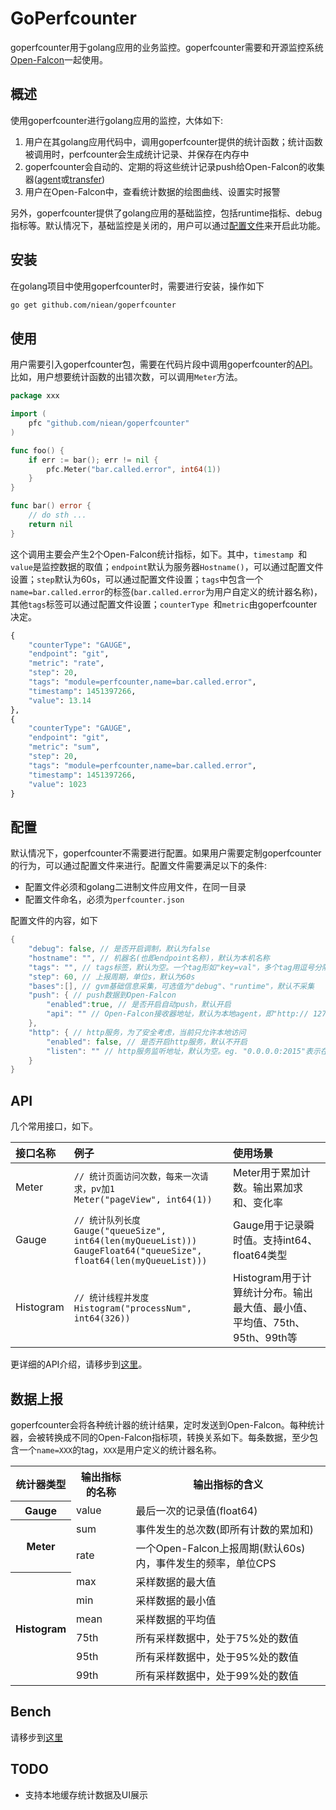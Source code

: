 GoPerfcounter
==========

goperfcounter用于golang应用的业务监控。goperfcounter需要和开源监控系统[Open-Falcon](http://book.open-falcon.com/zh/index.html)一起使用。

概述
-----
使用goperfcounter进行golang应用的监控，大体如下: 

1. 用户在其golang应用代码中，调用goperfcounter提供的统计函数；统计函数被调用时，perfcounter会生成统计记录、并保存在内存中
2. goperfcounter会自动的、定期的将这些统计记录push给Open-Falcon的收集器([agent](https://github.com/lithiumops/agent)或[transfer](https://github.com/lithiumops/transfer))
3. 用户在Open-Falcon中，查看统计数据的绘图曲线、设置实时报警

另外，goperfcounter提供了golang应用的基础监控，包括runtime指标、debug指标等。默认情况下，基础监控是关闭的，用户可以通过[配置文件](#配置)来开启此功能。

安装
-----

在golang项目中使用goperfcounter时，需要进行安装，操作如下

```bash
go get github.com/niean/goperfcounter

```

使用
-----

用户需要引入goperfcounter包，需要在代码片段中调用goperfcounter的[API](#API)。比如，用户想要统计函数的出错次数，可以调用`Meter`方法。

```go
package xxx

import (
	pfc "github.com/niean/goperfcounter"
)

func foo() {
	if err := bar(); err != nil {
		pfc.Meter("bar.called.error", int64(1))
	}
}

func bar() error {
	// do sth ...
	return nil
}

```

这个调用主要会产生2个Open-Falcon统计指标，如下。其中，`timestamp `和`value`是监控数据的取值；`endpoint`默认为服务器`Hostname()`，可以通过配置文件设置；`step`默认为60s，可以通过配置文件设置；`tags`中包含一个`name=bar.called.error`的标签(`bar.called.error`为用户自定义的统计器名称)，其他`tags`标签可以通过配置文件设置；`counterType `和`metric`由goperfcounter决定。

```python
{
    "counterType": "GAUGE",
    "endpoint": "git",
    "metric": "rate",
    "step": 20,
    "tags": "module=perfcounter,name=bar.called.error",
    "timestamp": 1451397266,
    "value": 13.14
},
{
    "counterType": "GAUGE",
    "endpoint": "git",
    "metric": "sum",
    "step": 20,
    "tags": "module=perfcounter,name=bar.called.error",
    "timestamp": 1451397266,
    "value": 1023
}

```


配置
----
默认情况下，goperfcounter不需要进行配置。如果用户需要定制goperfcounter的行为，可以通过配置文件来进行。配置文件需要满足以下的条件:

+ 配置文件必须和golang二进制文件应用文件，在同一目录
+ 配置文件命名，必须为```perfcounter.json```

配置文件的内容，如下

```go
{
    "debug": false, // 是否开启调制，默认为false
    "hostname": "", // 机器名(也即endpoint名称)，默认为本机名称
    "tags": "", // tags标签，默认为空。一个tag形如"key=val"，多个tag用逗号分隔；name为保留字段，因此不允许设置形如"name=xxx"的tag。eg. "cop=xiaomi,module=perfcounter"
    "step": 60, // 上报周期，单位s，默认为60s
    "bases":[], // gvm基础信息采集，可选值为"debug"、"runtime"，默认不采集
    "push": { // push数据到Open-Falcon
        "enabled":true, // 是否开启自动push，默认开启
        "api": "" // Open-Falcon接收器地址，默认为本地agent，即"http:// 127.0.0.1:1988/v1/push"
    },
    "http": { // http服务，为了安全考虑，当前只允许本地访问
        "enabled": false, // 是否开启http服务，默认不开启
        "listen": "" // http服务监听地址，默认为空。eg. "0.0.0.0:2015"表示在2015端口开启http监听
    }
}

```



API
----

几个常用接口，如下。

|接口名称|例子|使用场景|
|:----|:----|:---|
|Meter|`// 统计页面访问次数，每来一次请求，pv加1`<br/>`Meter("pageView", int64(1)) `|Meter用于累加计数。输出累加求和、变化率|
|Gauge|`// 统计队列长度` <br/>`Gauge("queueSize", int64(len(myQueueList))) ` <br/> `GaugeFloat64("queueSize", float64(len(myQueueList)))`|Gauge用于记录瞬时值。支持int64、float64类型|
|Histogram|`// 统计线程并发度` <br/>`Histogram("processNum", int64(326)) `| Histogram用于计算统计分布。输出最大值、最小值、平均值、75th、95th、99th等|

更详细的API介绍，请移步到[这里](https://github.com/niean/goperfcounter/blob/master/doc/API.md)。



数据上报
----

goperfcounter会将各种统计器的统计结果，定时发送到Open-Falcon。每种统计器，会被转换成不同的Open-Falcon指标项，转换关系如下。每条数据，至少包含一个```name=XXX```的tag，```XXX```是用户定义的统计器名称。

<table>
<tr>
  <th>统计器类型</th>
  <th>输出指标的名称</th>
  <th>输出指标的含义</th>
</tr>
<tr>
  <th rowspan="1">Gauge</th>
  <td>value</td>
  <td>最后一次的记录值(float64)</td>
</tr>
<tr>
  <th rowspan="2">Meter</th>
  <td>sum</td>
  <td>事件发生的总次数(即所有计数的累加和)</td>
</tr>
<tr>
  <td>rate</td>
  <td>一个Open-Falcon上报周期(默认60s)内，事件发生的频率，单位CPS</td>
</tr>
<tr>
  <th rowspan="6">Histogram</th>
  <td>max</td>
  <td>采样数据的最大值</td>
</tr>
<tr>
  <td>min</td>
  <td>采样数据的最小值</td>
</tr>
<tr>
  <td>mean</td>
  <td>采样数据的平均值</td>
</tr>
<tr>
  <td>75th</td>
  <td>所有采样数据中，处于75%处的数值</td>
</tr>
<tr>
  <td>95th</td>
  <td>所有采样数据中，处于95%处的数值</td>
</tr>
<tr>
  <td>99th</td>
  <td>所有采样数据中，处于99%处的数值</td>
</tr>
</table>


Bench
----

请移步到[这里](https://github.com/niean/goperfcounter/blob/master/doc/BENCH.md)


TODO
----

+ 支持本地缓存统计数据及UI展示
